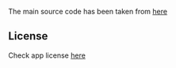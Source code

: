 
The main source code has been taken from [here](https://github.com/OxygenCobalt/Auxio)

## License
Check app license [here](https://github.com/OxygenCobalt/Auxio/blob/dev/LICENSE)
